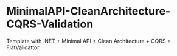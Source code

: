 # MinimalAPI-CleanArchitecture-CQRS-Validation
Template with .NET + Minimal API + Clean Architecture + CQRS + FlatValidattor
